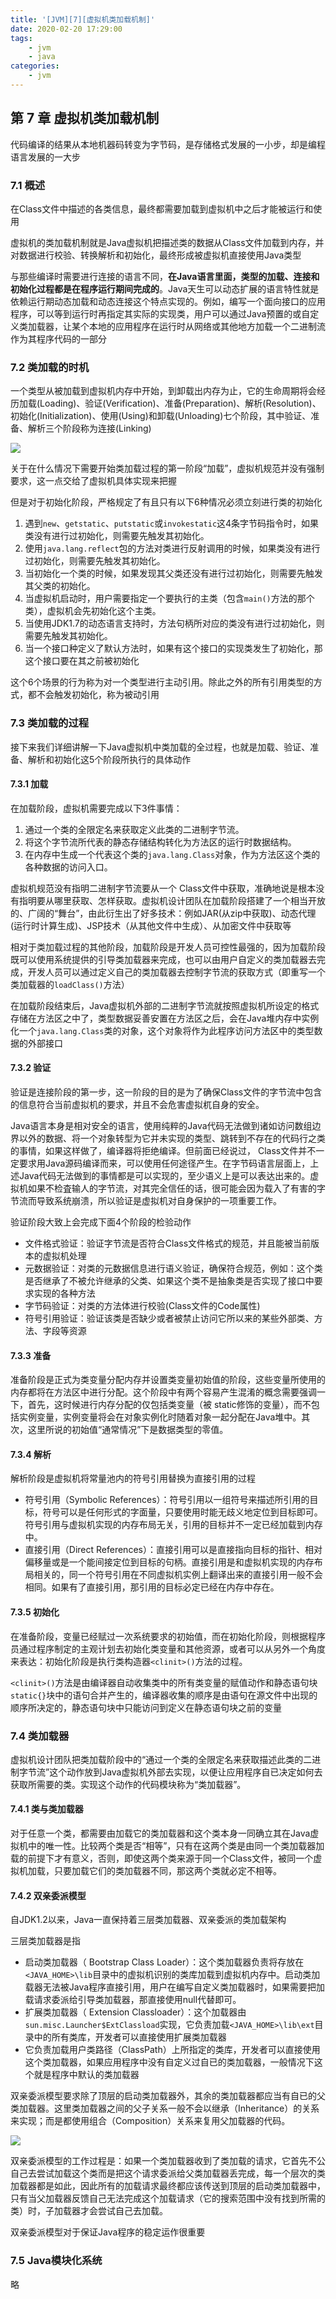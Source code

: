 ```yaml
---
title: '[JVM][7][虚拟机类加载机制]'
date: 2020-02-20 17:29:00
tags:
    - jvm
    - java
categories:
    - jvm
---
```


## 第 7 章 虚拟机类加载机制

代码编译的结果从本地机器码转变为字节码，是存储格式发展的一小步，却是编程语言发展的一大步

### 7.1 概述

在Class文件中描述的各类信息，最终都需要加载到虚拟机中之后才能被运行和使用

虚拟机的类加载机制就是Java虚拟机把描述类的数据从Class文件加载到内存，并对数据进行校验、转换解析和初始化，最终形成被虚拟机直接使用Java类型

与那些编译时需要进行连接的语言不同，__在Java语言里面，类型的加载、连接和初始化过程都是在程序运行期间完成的__。Java天生可以动态扩展的语言特性就是依赖运行期动态加载和动态连接这个特点实现的。例如，编写一个面向接口的应用程序，可以等到运行时再指定其实际的实现类，用户可以通过Java预置的或自定义类加载器，让某个本地的应用程序在运行时从网络或其他地方加载一个二进制流作为其程序代码的一部分

### 7.2 类加载的时机

一个类型从被加载到虚拟机内存中开始，到卸载出内存为止，它的生命周期将会经历加载(Loading)、验证(Verification)、准备(Preparation)、解析(Resolution)、初始化(Initialization)、使用(Using)和卸载(Unloading)七个阶段，其中验证、准备、解析三个阶段称为连接(Linking)

![](JVM-7-虚拟机类加载机制\200219_0.png)

关于在什么情况下需要开始类加载过程的第一阶段“加载”，虚拟机规范并没有强制要求，这一点交给了虚拟机具体实现来把握

但是对于初始化阶段，严格规定了有且只有以下6种情况必须立刻进行类的初始化
1. 遇到`new`、`getstatic`、`putstatic`或`invokestatic`这4条字节码指令时，如果类没有进行过初始化，则需要先触发其初始化。
2. 使用`java.lang.reflect`包的方法对类进行反射调用的时候，如果类没有进行过初始化，则需要先触发其初始化。
3. 当初始化一个类的时候，如果发现其父类还没有进行过初始化，则需要先触发其父类的初始化。
4. 当虚拟机启动时，用户需要指定一个要执行的主类（包含`main()`方法的那个类），虚拟机会先初始化这个主类。
5. 当使用JDK1.7的动态语言支持时，方法句柄所对应的类没有进行过初始化，则需要先触发其初始化。
6. 当一个接口种定义了默认方法时，如果有这个接口的实现类发生了初始化，那这个接口要在其之前被初始化

这个6个场景的行为称为对一个类型进行主动引用。除此之外的所有引用类型的方式，都不会触发初始化，称为被动引用

### 7.3 类加载的过程

接下来我们详细讲解一下Java虚拟机中类加载的全过程，也就是加载、验证、准备、解析和初始化这5个阶段所执行的具体动作

#### 7.3.1 加载

在加载阶段，虚拟机需要完成以下3件事情：
1. 通过一个类的全限定名来获取定义此类的二进制字节流。
2. 将这个字节流所代表的静态存储结构转化为方法区的运行时数据结构。
3. 在内存中生成一个代表这个类的`java.lang.Class`对象，作为方法区这个类的各种数据的访问入口。

虚拟机规范没有指明二进制字节流要从一个 Class文件中获取，准确地说是根本没有指明要从哪里获取、怎样获取。虚拟机设计团队在加载阶段搭建了一个相当开放的、广阔的“舞台”，由此衍生出了好多技术：例如JAR(从zip中获取)、动态代理(运行时计算生成)、JSP技术（从其他文件中生成）、从加密文件中获取等

相对于类加载过程的其他阶段，加载阶段是开发人员可控性最强的，因为加载阶段既可以使用系统提供的引导类加载器来完成，也可以由用户自定义的类加载器去完成，开发人员可以通过定义自己的类加载器去控制字节流的获取方式（即重写一个类加载器的`loadClass()`方法）

在加载阶段结束后，Java虚拟机外部的二进制字节流就按照虚拟机所设定的格式存储在方法区之中了，类型数据妥善安置在方法区之后，会在Java堆内存中实例化一个`java.lang.Class`类的对象，这个对象将作为此程序访问方法区中的类型数据的外部接口

#### 7.3.2 验证

验证是连接阶段的第一步，这一阶段的目的是为了确保Class文件的字节流中包含的信息符合当前虚拟机的要求，并且不会危害虚拟杌自身的安全。

Java语言本身是相对安全的语言，使用纯粹的Java代码无法做到诸如访问数组边界以外的数据、将一个对象转型为它并未实现的类型、跳转到不存在的代码行之类的事情，如果这样做了，编译器将拒绝编译。但前面已经说过， Class文件并不一定要求用Java源码编译而来，可以使用任何途径产生。在字节码语言层面上，上述Java代码无法做到的事情都是可以实现的，至少语义上是可以表达出来的。虚拟机如果不检査输人的字节流，对其完全信任的话，很可能会因为载入了有害的字节流而导致系统崩溃，所以验证是虚拟机对自身保护的一项重要工作。

验证阶段大致上会完成下面4个阶段的检验动作
- 文件格式验证：验证字节流是否符合Class文件格式的规范，并且能被当前版本的虚拟机处理
- 元数据验证：对类的元数据信息进行语义验证，确保符合规范，例如：这个类是否继承了不被允许继承的父类、如果这个类不是抽象类是否实现了接口中要求实现的各种方法
- 字节码验证：对类的方法体进行校验(Class文件的Code属性)
- 符号引用验证：验证该类是否缺少或者被禁止访问它所以来的某些外部类、方法、字段等资源

#### 7.3.3 准备

准备阶段是正式为类变量分配内存并设置类变量初始值的阶段，这些变量所使用的内存都将在方法区中进行分配。这个阶段中有两个容易产生混淆的概念需要强调一下，首先，这时候进行内存分配的仅包括类变量（被 static修饰的变量），而不包括实例变量，实例变量将会在对象实例化时随着对象一起分配在Java堆中。其次，这里所说的初始值“通常情况”下是数据类型的零值。

#### 7.3.4 解析

解析阶段是虚拟机将常量池内的符号引用替换为直接引用的过程

- 符号引用（Symbolic References）：符号引用以一组符号来描述所引用的目标，符号可以是任何形式的字面量，只要使用时能无歧义地定位到目标即可。符号引用与虚拟机实现的内存布局无关，引用的目标并不一定已经加载到内存中。
- 直接引用（Direct References）：直接引用可以是直接指向目标的指针、相对偏移量或是一个能间接定位到目标的句柄。直接引用是和虚拟机实现的内存布局相关的，同一个符号引用在不同虚拟机实例上翻译出来的直接引用一般不会相同。如果有了直接引用，那引用的目标必定已经在内存中存在。

#### 7.3.5 初始化

在准备阶段，变量已经赋过一次系统要求的初始值，而在初始化阶段，则根据程序员通过程序制定的主观计划去初始化类变量和其他资源，或者可以从另外一个角度来表达：初始化阶段是执行类构造器`<clinit>()`方法的过程。

`<clinit>()`方法是由编译器自动收集类中的所有类变量的赋值动作和静态语句块`static{}`块中的语句合并产生的，编译器收集的顺序是由语句在源文件中出现的顺序所决定的，静态语句块中只能访问到定义在静态语句块之前的变量

### 7.4 类加载器

虚拟机设计团队把类加载阶段中的“通过一个类的全限定名来获取描述此类的二进制字节流”这个动作放到Java虚拟机外部去实现，以便让应用程序自已决定如何去获取所需要的类。实现这个动作的代码模块称为“类加载器”。

#### 7.4.1 类与类加载器

对于任意一个类，都需要由加载它的类加载器和这个类本身一同确立其在Java虚拟机中的唯一性。比较两个类是否“相等”，只有在这两个类是由同一个类加载器加载的前提下才有意义，否则，即使这两个类来源于同一个Class文件，被同一个虚拟机加载，只要加载它们的类加载器不同，那这两个类就必定不相等。

#### 7.4.2 双亲委派模型

自JDK1.2以来，Java一直保持着三层类加载器、双亲委派的类加载架构

三层类加载器是指
- 启动类加载器（ Bootstrap Class Loader）：这个类加载器负责将存放在`<JAVA_HOME>\lib`目录中的虚拟机识别的类库加载到虚拟机内存中。启动类加载器无法被Java程序直接引用，用户在编写自定义类加载器时，如果需要把加载请求委派给引导类加载器，那直接使用null代替即可。
- 扩展类加载器（ Extension Classloader）：这个加载器由`sun.misc.Launcher$ExtClassload`实现，它负责加载`<JAVA_HOME>\lib\ext`目录中的所有类库，开发者可以直接使用扩展类加载器
- 它负责加载用户类路径（ClassPath）上所指定的类库，开发者可以直接使用这个类加载器，如果应用程序中没有自定义过自已的类加载器，一般情况下这个就是程序中默认的类加载器

双亲委派模型要求除了顶层的启动类加载器外，其余的类加载器都应当有自已的父类加载器。这里类加载器之间的父子关系一般不会以继承（Inheritance）的关系来实现；而是都使用组合（Composition）关系来复用父加载器的代码。

![](JVM-7-虚拟机类加载机制\200219_1.png)

双亲委派模型的工作过程是：如果一个类加载器收到了类加载的请求，它首先不公自己去尝试加载这个类而是把这个请求委派给父类加载器丢完成，每一个层次的类加载器都是如此，因此所有的加载请求最终都应该传送到顶层的启动类加载器中，只有当父加载器反馈自己无法完成这个加载请求（它的搜索范围中没有找到所需的类）时，子加载器才会尝试自己去加载。

双亲委派模型对于保证Java程序的稳定运作很重要

### 7.5 Java模块化系统

略



